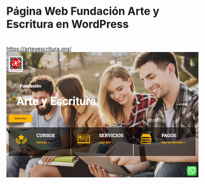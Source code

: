 # Página Web Fundación Arte y Escritura en WordPress
#
https://arteyescritura.org/
![alt text](https://github.com/scharss/fundarte/blob/main/funda.png)
